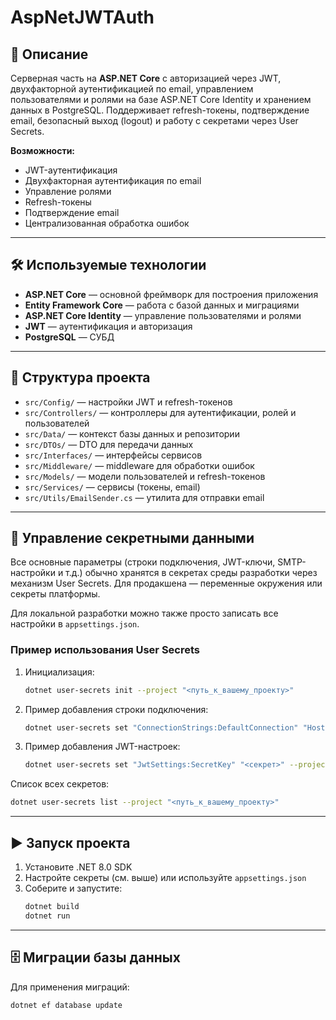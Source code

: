 # AspNetJWTAuth

## 🚀 Описание

Серверная часть на **ASP.NET Core** с авторизацией через JWT, двухфакторной аутентификацией по email, управлением пользователями и ролями на базе ASP.NET Core Identity и хранением данных в PostgreSQL. Поддерживает refresh-токены, подтверждение email, безопасный выход (logout) и работу с секретами через User Secrets. 

**Возможности:**
- JWT-аутентификация
- Двухфакторная аутентификация по email
- Управление ролями
- Refresh-токены
- Подтверждение email
- Централизованная обработка ошибок

---

## 🛠️ Используемые технологии

- **ASP.NET Core** — основной фреймворк для построения приложения
- **Entity Framework Core** — работа с базой данных и миграциями
- **ASP.NET Core Identity** — управление пользователями и ролями
- **JWT** — аутентификация и авторизация
- **PostgreSQL** — СУБД

---

## 📁 Структура проекта

- `src/Config/` — настройки JWT и refresh-токенов
- `src/Controllers/` — контроллеры для аутентификации, ролей и пользователей
- `src/Data/` — контекст базы данных и репозитории
- `src/DTOs/` — DTO для передачи данных
- `src/Interfaces/` — интерфейсы сервисов
- `src/Middleware/` — middleware для обработки ошибок
- `src/Models/` — модели пользователей и refresh-токенов
- `src/Services/` — сервисы (токены, email)
- `src/Utils/EmailSender.cs` — утилита для отправки email

---

## 🔐 Управление секретными данными

Все основные параметры (строки подключения, JWT-ключи, SMTP-настройки и т.д.) обычно хранятся в секретах среды разработки через механизм User Secrets. Для продакшена — переменные окружения или секреты платформы.

Для локальной разработки можно также просто записать все настройки в `appsettings.json`.

### Пример использования User Secrets

1. Инициализация:
   ```sh
   dotnet user-secrets init --project "<путь_к_вашему_проекту>"
   ```
2. Пример добавления строки подключения:
   ```sh
   dotnet user-secrets set "ConnectionStrings:DefaultConnection" "Host=..." --project "<путь_к_вашему_проекту>"
   ```
3. Пример добавления JWT-настроек:
   ```sh
   dotnet user-secrets set "JwtSettings:SecretKey" "<секрет>" --project "<путь_к_вашему_проекту>"
   ```

Список всех секретов:
```sh
dotnet user-secrets list --project "<путь_к_вашему_проекту>"
```

---

## ▶️ Запуск проекта

1. Установите .NET 8.0 SDK
2. Настройте секреты (см. выше) или используйте `appsettings.json`
3. Соберите и запустите:
   ```sh
   dotnet build
   dotnet run
   ```

---

## 🗄️ Миграции базы данных

Для применения миграций:
```sh
dotnet ef database update
```

